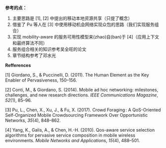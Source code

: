 **参考的点：**

1. 主要思路是 [1], [2] 中提出的移动本地资源共享（只提了概念）
2. 借鉴了 Pu 等人在 [3] 中使用移动机会网络实现众包的思路（我们实现服务组合）
3. 实现 mobility-aware 的服务可用性模型来(zhao)自(ban)于 [4]（应用上下文和最终算法不同）
4. 服务组合相关的知识参考吴全旺的论文
5. 章节结构参考了邓水光

**Refferences**

[1] Giordano, S., & Puccinelli, D. (2011). The Human Element as the Key Enabler of Pervasiveness, 150–156.

[2] Conti, M., & Giordano, S. (2014). Mobile ad hoc networking: milestones, challenges, and new research directions. *IEEE Communications Magazine*, *52*(1), 85–96.

[3] Pu, L., Chen, X., Xu, J., & Fu, X. (2017). Crowd Foraging : A QoS-Oriented Self-Organized Mobile Crowdsourcing Framework Over Opportunistic Networks, *35*(4), 848–862.

[4] Yang, K., Galis, A., & Chen, H.-H. (2010). Qos-aware service selection algorithms for pervasive service composition in mobile wireless environments. *Mobile Networks and Applications*, *15*(4), 488–501.